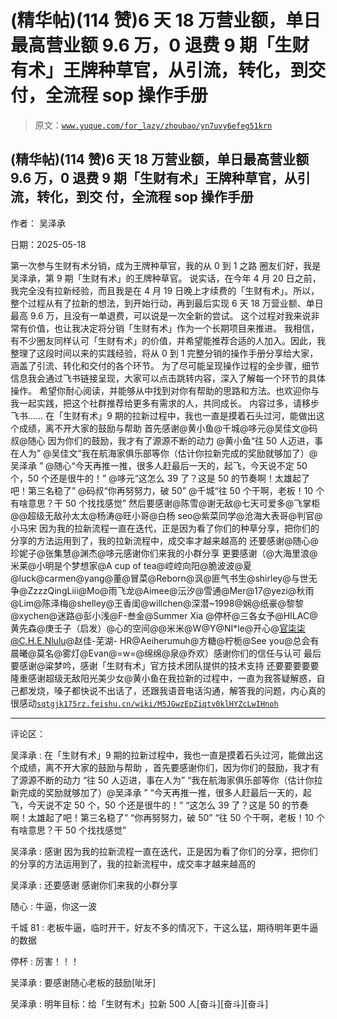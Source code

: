 # (精华帖)(114 赞)6 天 18 万营业额，单日最高营业额 9.6 万，0 退费 9 期「生财有术」王牌种草官，从引流，转化，到交 付，全流程 sop 操作手册

> 原文：[`www.yuque.com/for_lazy/zhoubao/yn7uvy6efeg51krn`](https://www.yuque.com/for_lazy/zhoubao/yn7uvy6efeg51krn)

## (精华帖)(114 赞)6 天 18 万营业额，单日最高营业额 9.6 万，0 退费 9 期「生财有术」王牌种草官，从引流，转化，到交 付，全流程 sop 操作手册

作者： 吴泽承

日期：2025-05-18

第一次参与生财有术分销，成为王牌种草官，我的从 0 到 1 之路 圈友们好，我是吴泽承，第 9 期「生财有术」的王牌种草官。
说实话，在今年 4 月 20 日之前，我完全没有拉新经验，而且我是在 4 月 19 日晚上才续费的「生财有术」。所以，整个过程从有了拉新的想法，到开始行动，再到最后实现 6 天 18 万营业额、单日最高 9.6 万，且没有一单退费，可以说是一次全新的尝试。
这个过程对我来说非常有价值，也让我决定将分销「生财有术」作为一个长期项目来推进。
我相信，有不少圈友同样认可「生财有术」的价值，并希望能推荐合适的人加入。因此，我整理了这段时间以来的实践经验，将从 0 到 1 完整分销的操作手册分享给大家，涵盖了引流、转化和交付的各个环节。
为了尽可能呈现操作过程的全步骤，细节信息我会通过飞书链接呈现，大家可以点击跳转内容，深入了解每一个环节的具体操作。
希望你耐心阅读，并能够从中找到对你有帮助的思路和方法。也欢迎你与我一起实践，把这个社群推荐给更多有需求的人，共同成长。 内容过多，请移步飞书……
在「生财有术」9 期的拉新过程中，我也一直是摸着石头过河，能做出这个成绩，离不开大家的鼓励与帮助 首先感谢@黄小鱼@千城@哆元@吴佳文@码叔@随心
因为你们的鼓励，我才有了源源不断的动力 @黄小鱼“往 50 人迈进，事在人为” @吴佳文“我在航海家俱乐部等你（估计你拉新完成的奖励就够加了）@吴泽承 ”
@随心“今天再推一推，很多人赶最后一天的，起飞，今天说不定 50 个，50 个还是很牛的！” @哆元“这怎么 39 了？这是 50 的节奏啊！太雄起了吧！第三名稳了”
@码叔“你再努努力，破 50” @千城“往 50 个干啊，老板！10 个有啥意思？干 50 个找找感觉”
然后要感谢@陈雪@谢无敌@七天可爱多@飞掌柜@@超级无敌孙太太@杨涛@旺小哥@白杨 seo@紫菜同学@沧海大表哥@判官@小马宋
因为我的拉新流程一直在迭代，正是因为看了你们的种草分享，把你们的分享的方法运用到了，我的拉新流程中，成交率才越来越高的
还要感谢@随心@珍妮子@张集慧@渊杰@哆元感谢你们来我的小群分享 更要感谢（@大海里浪@米莱@小明是个梦想家@A cup of
tea@崆崆向阳@脆波波@夏@luck@carmen@yang@董@冒菜@Reborn@沨@匪气书生@shirley@与世无争@ZzzzQingLiii@Mo@雨飞龙@Aimee@沄汐@雪通@Mer@17@yezi@秋雨@Lim@陈泽梅@shelley@王香闺@willchen@深潜~1998@娴@纸豪@黎黎@xychen@迷路@彭小浅@F-叁金@Summer
Xia @停杯@三各女予@HILAC@黄先森@庚壬子（启发）@心的空间@@米米@W@Y@NI*le@开心@官柒柒@C.H.E.Nlulu@赵佳-芜湖-
HR@Aeiherumuh@方糖@柠栀@See you@总会有晨曦@莫名@雾灯@Evan@=w=@绵绵@泉@乔欢）感谢你们的信任与认可
最后要感谢@粱梦吟，感谢「生财有术」官方技术团队提供的技术支持
还要要要要要隆重感谢超级无敌阳光美少女@黄小鱼在我拉新的过程中，一直为我答疑解惑，自己都发烧，嗓子都快说不出话了，还跟我语音电话沟通，解答我的问题，内心真的很感动[`sqtgjk175rz.feishu.cn/wiki/M5JGwzEpZiqtv0klHYZcLwIHnoh`](https://sqtgjk175rz.feishu.cn/wiki/M5JGwzEpZiqtv0klHYZcLwIHnoh)

* * *

评论区：

吴泽承 : 在「生财有术」9 期的拉新过程中，我也一直是摸着石头过河，能做出这个成绩，离不开大家的鼓励与帮助 ，首先要感谢你们，因为你们的鼓励，我才有了源源不断的动力
“往 50 人迈进，事在人为” “我在航海家俱乐部等你（估计你拉新完成的奖励就够加了）@吴泽承 ”
“今天再推一推，很多人赶最后一天的，起飞，今天说不定 50 个，50 个还是很牛的！” “这怎么 39 了？这是 50 的节奏啊！太雄起了吧！第三名稳了”
“你再努努力，破 50” “往 50 个干啊，老板！10 个有啥意思？干 50 个找找感觉”

吴泽承 : 感谢 因为我的拉新流程一直在迭代，正是因为看了你们的分享，把你们的分享的方法运用到了，我的拉新流程中，成交率才越来越高的

吴泽承 : 还要感谢 感谢你们来我的小群分享

随心 : 牛逼，你这一波

千城 81 : 老板牛逼，临时开干，好友不多的情况下，干这么猛，期待明年更牛逼的数据

停杯 : 厉害！！！

吴泽承 : 要感谢随心老板的鼓励[呲牙]

吴泽承 : 明年目标：给「生财有术」拉新 500 人[奋斗][奋斗][奋斗]